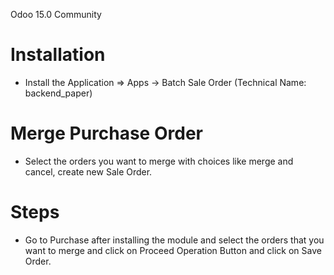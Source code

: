 Odoo 15.0 Community

Installation 
============
* Install the Application => Apps -> Batch Sale Order (Technical Name: backend_paper)



Merge Purchase Order
==================================
* Select the orders you want to merge with choices like merge and cancel,
  create new Sale Order.


Steps
=====
* Go to Purchase after installing the module and select the orders that you want to merge
 and click on Proceed Operation Button and click on Save Order.


